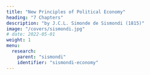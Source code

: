 ```yaml
---
title: "New Principles of Political Economy"
heading: "7 Chapters"
description: "by J.C.L. Simonde de Sismondi (1815)"
image: "/covers/sismondi.jpg"
# date: 2022-05-01
weight: 1
menu:
  research:
    parent: "sismondi"
    identifier: "sismondi-economy"
---
```

